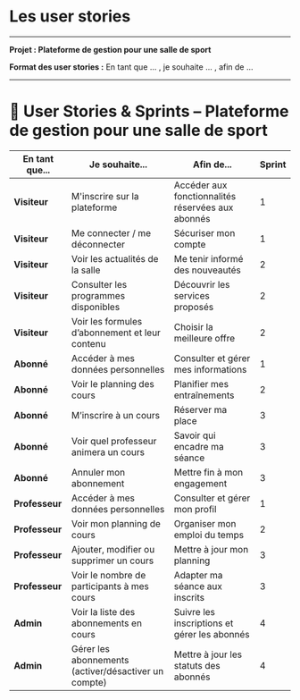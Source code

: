 

# Les user stories

---

**Projet : Plateforme de gestion pour une salle de sport**

**Format des user stories :** En tant que ... , je souhaite ... , afin de ...

---

# 📌 User Stories & Sprints – Plateforme de gestion pour une salle de sport

| En tant que...    | Je souhaite...                                         | Afin de...                                          | Sprint |
|------------------|------------------------------------------------------|--------------------------------------------------|--------|
| **Visiteur**    | M'inscrire sur la plateforme                         | Accéder aux fonctionnalités réservées aux abonnés | 1      |
| **Visiteur**    | Me connecter / me déconnecter                        | Sécuriser mon compte                              | 1      |
| **Visiteur**    | Voir les actualités de la salle                      | Me tenir informé des nouveautés                  | 2      |
| **Visiteur**    | Consulter les programmes disponibles                 | Découvrir les services proposés                  | 2      |
| **Visiteur**    | Voir les formules d’abonnement et leur contenu       | Choisir la meilleure offre                        | 2      |
| **Abonné**      | Accéder à mes données personnelles                   | Consulter et gérer mes informations              | 1      |
| **Abonné**      | Voir le planning des cours                           | Planifier mes entraînements                      | 2      |
| **Abonné**      | M’inscrire à un cours                                | Réserver ma place                                | 3      |
| **Abonné**      | Voir quel professeur animera un cours               | Savoir qui encadre ma séance                     | 3      |
| **Abonné**      | Annuler mon abonnement                              | Mettre fin à mon engagement                      | 3      |
| **Professeur**  | Accéder à mes données personnelles                  | Consulter et gérer mon profil                    | 1      |
| **Professeur**  | Voir mon planning de cours                          | Organiser mon emploi du temps                    | 2      |
| **Professeur**  | Ajouter, modifier ou supprimer un cours             | Mettre à jour mon planning                       | 3      |
| **Professeur**  | Voir le nombre de participants à mes cours          | Adapter ma séance aux inscrits                   | 3      |
| **Admin**       | Voir la liste des abonnements en cours              | Suivre les inscriptions et gérer les abonnés     | 4      |
| **Admin**       | Gérer les abonnements (activer/désactiver un compte) | Mettre à jour les statuts des abonnés            | 4      |
